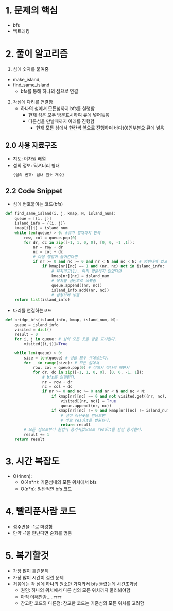 # 1. 문제의 핵심
- bfs
- 백트래킹
# 2. 풀이 알고리즘
1. 섬에 숫자를 붙여줌
  - make_island, 
  - find_same_island
    - bfs를 통해 하나의 섬으로 연결
2. 각섬에 다리를 연결함
   - 하나의 섬에서 모든섬까지 bfs를 실행함
      - 현재 섬은 모두 방문표시하여 큐에 넣어놓음
      - 다른섬을 만날때까지 아래를 진행함
        - 현재 모든 섬에서 한칸씩 앞으로 진행하며
          바다(0)인부분으 큐에 넣음

## 2.0 사용 자료구조
- 지도: 이차원 배열
- 섬의 정보: 딕셔너리 형태
  ```python
  {섬의 번호: 섬내 원소 개수}
  ```

## 2.2 Code Snippet
- 섬에 번호붙이는 코드(bfs)
```python
def find_same_island(i, j, kmap, N, island_num):
    queue = [(i, j)]
    island_info = {(i, j)}
    kmap[i][j] = island_num
    while len(queue) > 0: #큐가 빌때까지 반복
        row, col = queue.pop(0)
        for dr, dc in zip([-1, 1, 0, 0], [0, 0, -1 ,1]):
            nr = row + dr
            nc = col + dc
            # 다음 행렬이 들어간다면 
            if nr >= 0 and nc >= 0 and nr < N and nc < N: # 범위내에 있고
                if kmap[nr][nc] == 1 and (nr, nc) not in island_info:
                    # 육지이고(1), 아직 방문하지 않았다면 
                    kmap[nr][nc] = island_num
                    # 육지를 섬번호로 바꿔줌
                    queue.append((nr, nc))
                    island_info.add((nr, nc))
                    # 섬정보에 넣음
    return list(island_info)
```
- 다리를 연결하는코드
```python
def bridge_bfs(island_info, kmap, island_num, N):
    queue = island_info
    visited = dict()
    result = 0
    for i, j in queue: # 섬의 모든 곳을 방문 표시한다.
        visited[(i,j)]=True

    while len(queue) > 0:
        size = len(queue) # 섬을 모두 큐에넣는다.
        for _ in range(size): # 모든 섬에서 
            row, col = queue.pop(0) # 섬에서 하나씩 빼면서
            for dr, dc in zip([-1, 1, 0, 0], [0, 0, -1, 1]): 
                # bfs를 실행한다.
                nr = row + dr
                nc = col + dc
                if nr >= 0 and nc >= 0 and nr < N and nc < N:
                    if kmap[nr][nc] == 0 and not visited.get((nr, nc), False):
                        visited[(nr, nc)] = True
                        queue.append((nr, nc))
                    if kmap[nr][nc] != 0 and kmap[nr][nc] != island_num:
                        # 섬이 아닌곳을 만났으면
                        # 바로 result를 반환한다.
                        return result
        # 모든 섬으로부터 한칸씩 증가시켰으므로 result를 한칸 증가한다.
        result += 1
    return result

```
# 3. 시간 복잡도
- O(4n*n*n): 
    - O(4n*n): 기준섬내의 모든 위치에서 bfs
    - O(n*n): 일반적인 bfs 코드
# 4. 빨리푼사람 코드
- 섬주변을 -1로 마킹함
- 만약 -1을 만난다면 순회를 멈춤


# 5. 복기할것
- 가장 많이 틀린문제
- 가장 많이 시간이 걸린 문제
- 처음에는 각 섬에 하나의 원소만 가져와서 bfs 돌렸는데 시간초과남
    - 원인: 하나의 위치에서 다른 섬의 모든 위치까지 둘러봐야함
    - 아직 이해안감.....ㅠㅠ
    - 참고한 코드와 다른점: 참고한 코드는 기준섬의 모든 위치를 고려함